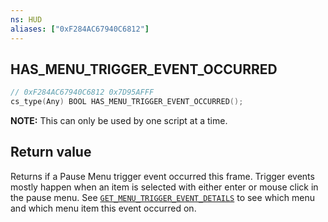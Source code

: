 ```yaml
---
ns: HUD
aliases: ["0xF284AC67940C6812"]
---
```

## HAS_MENU_TRIGGER_EVENT_OCCURRED

```c
// 0xF284AC67940C6812 0x7D95AFFF
cs_type(Any) BOOL HAS_MENU_TRIGGER_EVENT_OCCURRED();
```

**NOTE:** This can only be used by one script at a time.

## Return value
Returns if a Pause Menu trigger event occurred this frame. Trigger events mostly happen when an item is selected with either enter or mouse click in the pause menu.
See [`GET_MENU_TRIGGER_EVENT_DETAILS`](#_0x36C1451A88A09630) to see which menu and which menu item this event occurred on.